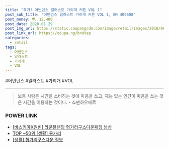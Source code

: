 ```yaml
--- 
title: "특가! 어번던스 일러스트 가리개 커튼 VOL 1" 
post_sub_title: "어번던스 일러스트 가리개 커튼 VOL 1, GM 409608" 
post_money: ₩. 12,400 
post_date: 2020.01.29 
post_img_url: https://static.coupangcdn.com/image/retail/images/2018/06/20/17/5/34ce9d1f-8701-4c7a-bb61-8c90157134fd.jpg 
post_link_url: https://coupa.ng/bnHVep 
categories: 
  - retail 
tags: 
  - 어번던스 
  - 일러스트 
  - 가리개 
  - VOL 
--- 
```

  #어번던스 #일러스트 #가리개 #VOL 
<hr> 

> 보통 사람은 시간을 소비하는 것에 마음을 쓰고, 재능 있는 인간이 마음을 쓰는 것은 시간을 이용하는 것이다. - 쇼펜하우에르 


### POWER LINK

* <a href="https://blog.naver.com/fasyy4321/221790507218" target="_blank">[바스키아X원빈] 라쿤블렌딩 헝가리구스다운패딩 남성</a>
* <a href="https://blog.naver.com/fasyy4321/221777190422" target="_blank"> TOP ~50위 [생활] 용가리</a>
* <a href="https://blog.naver.com/sakai111/221758377141" target="_blank"> [생활] 헝가리구스다운 정보 </a>
